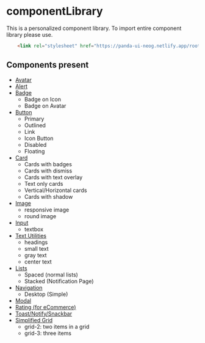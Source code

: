 # componentLibrary
This is a personalized component library. To import entire component library please use.
```HTML
    <link rel="stylesheet" href="https://panda-ui-neog.netlify.app/rootStyles.css"/>
```

## Components present
 * [Avatar](https://panda-ui-neog.netlify.app/documentation/avatar/)
 * [Alert](https://panda-ui-neog.netlify.app/documentation/alert/)
 * [Badge](https://panda-ui-neog.netlify.app/documentation/badge/)
    - Badge on Icon
    - Badge on Avatar
 * [Button](https://panda-ui-neog.netlify.app/documentation/button/)
    - Primary
    - Outlined
    - Link
    - Icon Button
    - Disabled
    - Floating
* [Card](https://panda-ui-neog.netlify.app/documentation/card/)
    - Cards with badges
    - Cards with dismiss
    - Cards with text overlay
    - Text only cards
    - Vertical/Horizontal cards
    - Cards with shadow
* [Image](https://panda-ui-neog.netlify.app/documentation/imgdoc/)
    - responsive image
    - round image
* [Input](https://panda-ui-neog.netlify.app/documentation/input/)
  - textbox
* [Text Utilities](https://panda-ui-neog.netlify.app/documentation/textutils/)
    - headings
    - small text
    - gray text
    - center text
* [Lists](https://panda-ui-neog.netlify.app/documentation/lists/)
  - Spaced (normal lists)
  - Stacked (Notification Page)
* [Navigation](https://panda-ui-neog.netlify.app/documentation/navigation/)
  - Desktop (Simple)
* [Modal](https://panda-ui-neog.netlify.app/documentation/modal/)
* [Rating (for eCommerce)](https://panda-ui-neog.netlify.app/documentation/rating/)
* [Toast/Notify/Snackbar](https://panda-ui-neog.netlify.app/documentation/toast/)
* [Simplified Grid](https://panda-ui-neog.netlify.app/documentation/grid/)
   - grid-2: two items in a grid
   - grid-3: three items
